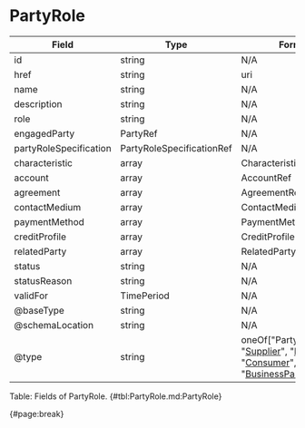 <!--
    ATTENTION: This file was generated via gradle!
               Do NOT manually edit this file! Any such changes will be overwritten!
-->

# PartyRole

| Field | Type | Format | Required |
| ------- | ------- | ------- | --- |
| id | string | N/A | No |
| href | string | uri | No |
| name | string | N/A | No |
| description | string | N/A | No |
| role | string | N/A | No |
| engagedParty | PartyRef | N/A | No |
| partyRoleSpecification | PartyRoleSpecificationRef | N/A | No |
| characteristic | array | Characteristic | No |
| account | array | AccountRef | No |
| agreement | array | AgreementRef | No |
| contactMedium | array | ContactMedium | No |
| paymentMethod | array | PaymentMethodRef | No |
| creditProfile | array | CreditProfile | No |
| relatedParty | array | RelatedPartyOrPartyRole | No |
| status | string | N/A | No |
| statusReason | string | N/A | No |
| validFor | TimePeriod | N/A | No |
| @baseType | string | N/A | No |
| @schemaLocation | string | N/A | No |
| @type | string | oneOf["PartyRole", "[Supplier](#supplier)", "[Producer](#producer)", "[Consumer](#consumer)", "[BusinessPartner](#businesspartner)"] | Yes |

Table: Fields of PartyRole. {#tbl:PartyRole.md:PartyRole}

{#page:break}
